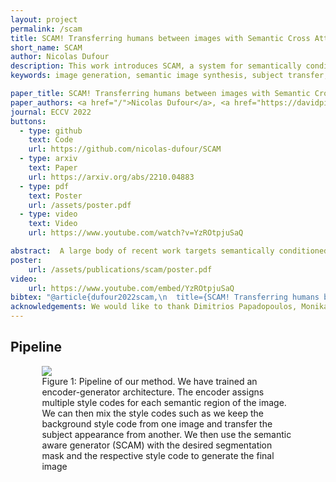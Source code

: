 ```yaml
---
layout: project
permalink: /scam
title: SCAM! Transferring humans between images with Semantic Cross Attention Modulation
short_name: SCAM
author: Nicolas Dufour
description: This work introduces SCAM, a system for semantically conditioned image generation that targets both pose and subject transfer. Unlike existing methods, SCAM encodes rich information in each semantic region, including foreground and background, enabling precise generation with fine details. This is achieved through a Semantic Attention Transformer Encoder that extracts multiple latent vectors per region, and a generator that leverages these latents via cross-attention modulation. Our approach outperforms SEAN and SPADE on the iDesigner and CelebAMask-HD datasets, setting a new state-of-the-art for subject transfer.
keywords: image generation, semantic image synthesis, subject transfer, attention, transformer, GAN, SCAM, SEAN, SPADE

paper_title: SCAM! Transferring humans between images with Semantic Cross Attention Modulation
paper_authors: <a href="/">Nicolas Dufour</a>, <a href="https://davidpicard.github.io/">David Picard</a>, <a href="http://vicky.kalogeiton.info/">Vicky Kalogeiton</a>
journal: ECCV 2022
buttons:
  - type: github
    text: Code
    url: https://github.com/nicolas-dufour/SCAM
  - type: arxiv
    text: Paper
    url: https://arxiv.org/abs/2210.04883
  - type: pdf
    text: Poster
    url: /assets/poster.pdf
  - type: video
    text: Video
    url: https://www.youtube.com/watch?v=YzROtpjuSaQ

abstract:  A large body of recent work targets semantically conditioned image generation. Most such methods focus on the narrower task of pose transfer and ignore the more challenging task of subject transfer that consists in not only transferring the pose but also the appearance and background. In this work, we introduce SCAM (Semantic Cross Attention Modulation), a system that encodes rich and diverse information in each semantic region of the image (including foreground and background), thus achieving precise generation with emphasis on fine details. This is enabled by the Semantic Attention Transformer Encoder that extracts multiple latent vectors for each semantic region, and the corresponding generator that exploits these multiple latents by using semantic cross attention modulation. It is trained only using a reconstruction setup, while subject transfer is performed at test time. Our analysis shows that our proposed architecture is successful at encoding the diversity of appearance in each semantic region. Extensive experiments on the iDesigner and CelebAMask-HD datasets show that SCAM outperforms SEAN and SPADE; moreover, it sets the new state of the art on subject transfer.
poster: 
    url: /assets/publications/scam/poster.pdf
video: 
    url: https://www.youtube.com/embed/YzROtpjuSaQ
bibtex: "@article{dufour2022scam,\n  title={SCAM! Transferring humans between images with Semantic Cross Attention Modulation},\n  author={Nicolas Dufour, David Picard, Vicky Kalogeiton},\n  booktitle={Proceedings of the European Conference on Computer Vision (ECCV)},\n  year=2022}\n}"
acknowledgements: We would like to thank Dimitrios Papadopoulos, Monika Wysoczanska, Philippe Chiberre and Thibaut Issenhuth for proofreading. We would also like to thank Simon Ebel for the help with the video. This work was granted access to the HPC resources of IDRIS under the allocation 2021-AD011012630 made by GENCI and was supported by a DIM RFSI grant and ANR project TOSAI ANR-20-IADJ-0009.
---
```


<div class="section">
    <h2 id="Pipeline">Pipeline</h2>
    <figure style="width:80%; margin:auto; display: block;">
        <img src="/assets/images/teaser.png">
        <figcaption>Figure 1: Pipeline of our method. We have trained an encoder-generator architecture. The encoder
        assigns multiple style codes for each semantic region of the image. We can then mix the style codes such
        as we keep the background style code from one image and transfer the subject appearance from another. We
        then use the semantic aware generator (SCAM) with the desired segmentation mask and the respective style
        code to generate the final image</figcaption>
    </figure>
</div>

